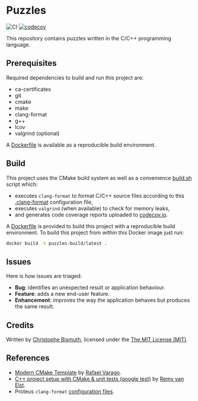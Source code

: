 # Puzzles

![CI](https://github.com/cbismuth/puzzles/workflows/CI/badge.svg)
[![codecov](https://codecov.io/gh/cbismuth/puzzles/branch/master/graph/badge.svg)](https://codecov.io/gh/cbismuth/puzzles)

This repository contains puzzles written in the C/C++ programming language.

## Prerequisites

Required dependencies to build and run this project are:

* ca-certificates
* git
* cmake
* make
* clang-format
* g++
* lcov
* valgrind (optional)

A [Dockerfile](Dockerfile) is available as a reproducible build environment.

## Build

This project uses the CMake build system as well as a convenience [build.sh](build.sh) script which:
* executes `clang-format` to format C/C++ source files according to this [.clang-format](.clang-format) configuration file,
* executes `valgrind` (when available) to check for memory leaks,
* and generates code coverage reports uploaded to [codecov.io](https://codecov.io/gh/cbismuth/puzzles).

A [Dockerfile](Dockerfile) is provided to build this project with a reproducible build environment.
To build this project from within this Docker image just run: 

```bash
docker build -t puzzles-build/latest .
```

## Issues

Here is how issues are triaged:

* **Bug**: identifies an unexpected result or application behaviour.
* **Feature**: adds a new end-user feature.
* **Enhancement**: improves the way the application behaves but produces the same result.

## Credits

Written by [Christophe Bismuth](https://www.linkedin.com/in/cbismuth/), licensed under the [The MIT License (MIT)](LICENSE.md).

## References

* [Modern CMake Template](https://github.com/rvarago/modern-cmake-template) by [Rafael Varago](https://github.com/rvarago).
* [C++ project setup with CMake & unit tests (google test)](https://raymii.org/s/tutorials/Cpp_project_setup_with_cmake_and_unit_tests.html) by [Remy van Elst](https://raymii.org/s/static/About.html).
* Proteus `clang-format` [configuration files](https://gitlab.cern.ch/proteus/proteus/-/commit/8d906a45801c03832531e243f41f5f5a83177de0).
